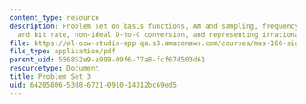```yaml
---
content_type: resource
description: Problem set on basis functions, AM and sampling, frequency, sampling
  and bit rate, non-ideal D-to-C conversion, and representing irrational frequencies.
file: https://ol-ocw-studio-app-qa.s3.amazonaws.com/courses/mas-160-signals-systems-and-information-for-media-technology-fall-2007/6420580653d86721091014312bc69ed5_ps3.pdf
file_type: application/pdf
parent_uid: 556852e9-a999-09f6-77a8-fcf67d503d61
resourcetype: Document
title: Problem Set 3
uid: 64205806-53d8-6721-0910-14312bc69ed5
---
```

